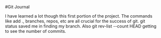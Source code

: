 #Git Journal 

I have learned a lot though this first portion of the project. The commands like add ., branches, repos, etc are all crucial for the success of git. git status saved me in finding my branch. Also git rev-list --count HEAD getting to see the number of commits.